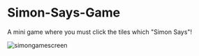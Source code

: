# Simon-Says-Game
A mini game where you must click the tiles which "Simon Says"!

![simongamescreen](https://github.com/Karavelisgeorge/Simon-Says-Game/assets/134286913/be0966fd-3873-494a-b4e4-2b9f0c2cfce3)
